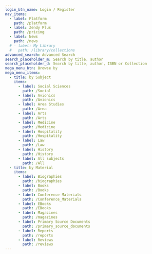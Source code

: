 ```yaml
---
login_btn_name: Login / Register
nav_items:
  - label: Platform
    path: /platform
  - label: Zendy Plus
    path: /pricing
  - label: News
    path: /news
  # - label: My Library
  #   path: /library/collections
advanced_search: Advanced Search
search_placeholder_m: Search by title, author
search_placeholder_d: Search by title, author, ISBN or Collection
mega_menu_btn: Browse by
mega_menu_items:
  - title: by Subject
    items:
      - label: Social Sciences
        path: /Social
      - label: Avionics
        path: /Avionics
      - label: Area Studies
        path: /Area
      - label: Arts
        path: /Arts
      - label: Medicine
        path: /Medicine
      - label: Hospitality
        path: /Hospitality
      - label: Law
        path: /Law
      - label: History
        path: /History
      - label: All subjects
        path: /All
  - title: by Material
    items:
      - label: Biographies
        path: /biographies
      - label: Books
        path: /Books
      - label: Conference Materials
        path: /Conference_Materials
      - label: EBooks
        path: /EBooks
      - label: Magazines
        path: /magazines
      - label: Primary Source Documents
        path: /primary_source_documents
      - label: Reports
        path: /reports
      - label: Reviews
        path: /reviews
---
```

